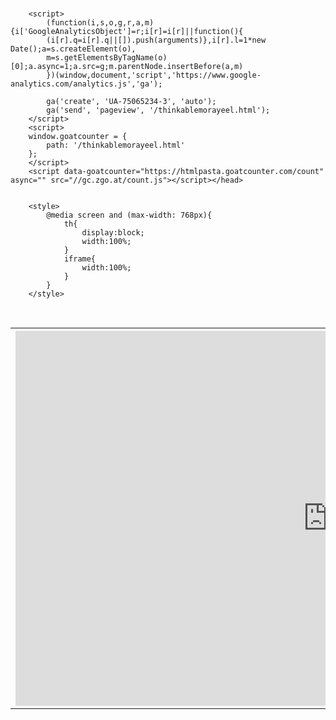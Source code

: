 <html><head>
    <title>Bài tập trắc nghiệm</title>
    <meta charset="utf-8"/>
	<meta name="viewport" content="width=device-width, minimum-scale=1.0, maximum-scale=1.0, user-scalable=no">	

		<script>
			(function(i,s,o,g,r,a,m){i['GoogleAnalyticsObject']=r;i[r]=i[r]||function(){
			(i[r].q=i[r].q||[]).push(arguments)},i[r].l=1*new Date();a=s.createElement(o),
			m=s.getElementsByTagName(o)[0];a.async=1;a.src=g;m.parentNode.insertBefore(a,m)
			})(window,document,'script','https://www.google-analytics.com/analytics.js','ga');

			ga('create', 'UA-75065234-3', 'auto');
			ga('send', 'pageview', '/thinkablemorayeel.html');
		</script>
		<script>
		window.goatcounter = {
			path: '/thinkablemorayeel.html'
		};
		</script>
		<script data-goatcounter="https://htmlpasta.goatcounter.com/count" async="" src="//gc.zgo.at/count.js"></script></head>
		
		
		<style>
			@media screen and (max-width: 768px){
				th{
					display:block;
					width:100%;
				}
				iframe{
					width:100%;
				}
			}
		</style>
<body>
<center>
    <table border="0">
        <tbody><tr>
			<th><iframe src="https://drive.google.com/file/d/1Lzfd8053neORwNz6tMUrC-MsrxyKidNd/preview" width="1000" height="600" frameborder="0" marginheight="0" marginwidth="0">Đang tải…</iframe>
			</th>
            <th>
			<iframe src="https://docs.google.com/forms/d/e/1FAIpQLSd1MlBjeRmtcTBSGoyZ7gIraqmUYfyiJi9SvN93FEJQgrbbVA/viewform?embedded=true" width="360" height="580" frameborder="0" marginheight="0" marginwidth="0">Đang tải…</iframe>
			<center><font color="blue">Code: Anne Laelia </font></center>
			</th>
        </tr>
    </tbody></table>
</center>

</body></html>

